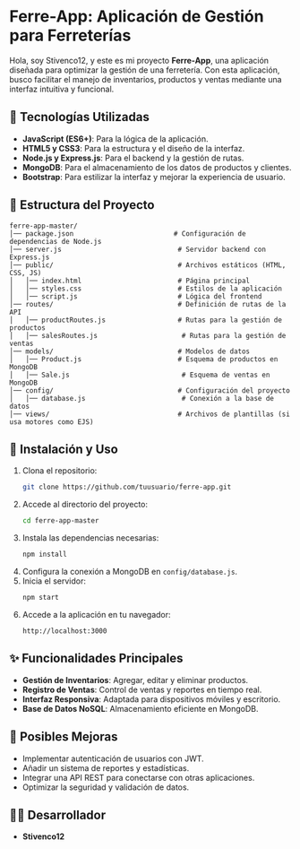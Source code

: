 # Ferre-App: Aplicación de Gestión para Ferreterías

Hola, soy Stivenco12, y este es mi proyecto **Ferre-App**, una aplicación diseñada para optimizar la gestión de una ferretería. Con esta aplicación, busco facilitar el manejo de inventarios, productos y ventas mediante una interfaz intuitiva y funcional.

## 🚀 Tecnologías Utilizadas
- **JavaScript (ES6+)**: Para la lógica de la aplicación.
- **HTML5 y CSS3**: Para la estructura y el diseño de la interfaz.
- **Node.js y Express.js**: Para el backend y la gestión de rutas.
- **MongoDB**: Para el almacenamiento de los datos de productos y clientes.
- **Bootstrap**: Para estilizar la interfaz y mejorar la experiencia de usuario.

## 📂 Estructura del Proyecto
```
ferre-app-master/
│── package.json                         # Configuración de dependencias de Node.js
│── server.js                             # Servidor backend con Express.js
│── public/                               # Archivos estáticos (HTML, CSS, JS)
│   │── index.html                        # Página principal
│   │── styles.css                        # Estilos de la aplicación
│   │── script.js                         # Lógica del frontend
│── routes/                               # Definición de rutas de la API
│   │── productRoutes.js                  # Rutas para la gestión de productos
│   │── salesRoutes.js                     # Rutas para la gestión de ventas
│── models/                               # Modelos de datos
│   │── Product.js                        # Esquema de productos en MongoDB
│   │── Sale.js                            # Esquema de ventas en MongoDB
│── config/                               # Configuración del proyecto
│   │── database.js                        # Conexión a la base de datos
│── views/                                # Archivos de plantillas (si usa motores como EJS)
```

## 📌 Instalación y Uso
1. Clona el repositorio:
   ```bash
   git clone https://github.com/tuusuario/ferre-app.git
   ```
2. Accede al directorio del proyecto:
   ```bash
   cd ferre-app-master
   ```
3. Instala las dependencias necesarias:
   ```bash
   npm install
   ```
4. Configura la conexión a MongoDB en `config/database.js`.
5. Inicia el servidor:
   ```bash
   npm start
   ```
6. Accede a la aplicación en tu navegador:
   ```
   http://localhost:3000
   ```

## ✨ Funcionalidades Principales
- **Gestión de Inventarios**: Agregar, editar y eliminar productos.
- **Registro de Ventas**: Control de ventas y reportes en tiempo real.
- **Interfaz Responsiva**: Adaptada para dispositivos móviles y escritorio.
- **Base de Datos NoSQL**: Almacenamiento eficiente en MongoDB.

## 📌 Posibles Mejoras
- Implementar autenticación de usuarios con JWT.
- Añadir un sistema de reportes y estadísticas.
- Integrar una API REST para conectarse con otras aplicaciones.
- Optimizar la seguridad y validación de datos.

## 👨‍💻 Desarrollador
- **Stivenco12**

